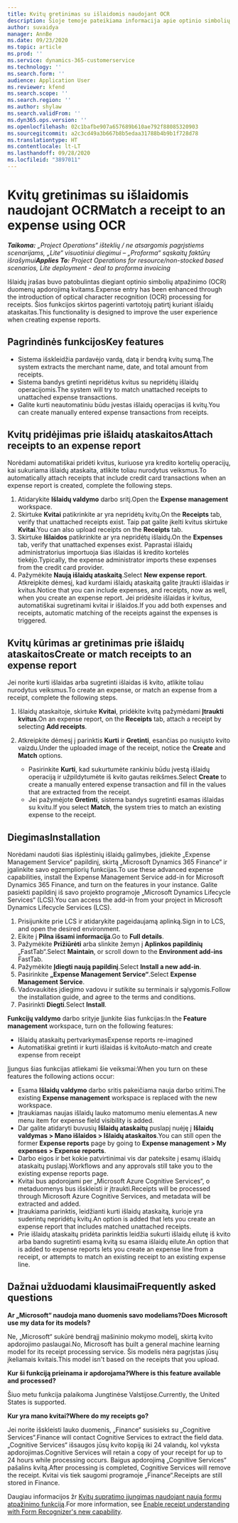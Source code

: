 ```yaml
---
title: Kvitų gretinimas su išlaidomis naudojant OCR
description: Šioje temoje pateikiama informacija apie optinio simbolių atpažinimo (OCR) apdorojimą kvitams.
author: suvaidya
manager: AnnBe
ms.date: 09/23/2020
ms.topic: article
ms.prod: ''
ms.service: dynamics-365-customerservice
ms.technology: ''
ms.search.form: ''
audience: Application User
ms.reviewer: kfend
ms.search.scope: ''
ms.search.region: ''
ms.author: shylaw
ms.search.validFrom: ''
ms.dyn365.ops.version: ''
ms.openlocfilehash: 02c1bafbe907a657689b610ae792f88085320903
ms.sourcegitcommit: a2c3cd49a3b667b8b5edaa31788b4b9b1f728d78
ms.translationtype: HT
ms.contentlocale: lt-LT
ms.lasthandoff: 09/28/2020
ms.locfileid: "3897011"
---
```

# <a name="match-a-receipt-to-an-expense-using-ocr"></a><span data-ttu-id="69b74-103">Kvitų gretinimas su išlaidomis naudojant OCR</span><span class="sxs-lookup"><span data-stu-id="69b74-103">Match a receipt to an expense using OCR</span></span>

<span data-ttu-id="69b74-104">_**Taikoma:** „Project Operations“ išteklių / ne atsargomis pagrįstiems scenarijams, „Lite“ visuotiniui diegimui – „Proforma“ sąskaitų faktūrų išrašymui_</span><span class="sxs-lookup"><span data-stu-id="69b74-104">_**Applies To:** Project Operations for resource/non-stocked based scenarios, Lite deployment - deal to proforma invoicing_</span></span>

<span data-ttu-id="69b74-105">Išlaidų įrašas buvo patobulintas diegiant optinio simbolių atpažinimo (OCR) duomenų apdorojimą kvitams.</span><span class="sxs-lookup"><span data-stu-id="69b74-105">Expense entry has been enhanced through the introduction of optical character recognition (OCR) processing for receipts.</span></span> <span data-ttu-id="69b74-106">Šios funkcijos skirtos pagerinti vartotojų patirtį kuriant išlaidų ataskaitas.</span><span class="sxs-lookup"><span data-stu-id="69b74-106">This functionality is designed to improve the user experience when creating expense reports.</span></span>

## <a name="key-features"></a><span data-ttu-id="69b74-107">Pagrindinės funkcijos</span><span class="sxs-lookup"><span data-stu-id="69b74-107">Key features</span></span>

- <span data-ttu-id="69b74-108">Sistema išskleidžia pardavėjo vardą, datą ir bendrą kvitų sumą.</span><span class="sxs-lookup"><span data-stu-id="69b74-108">The system extracts the merchant name, date, and total amount from receipts.</span></span>
- <span data-ttu-id="69b74-109">Sistema bandys gretinti nepridėtus kvitus su nepridėtų išlaidų operacijomis.</span><span class="sxs-lookup"><span data-stu-id="69b74-109">The system will try to match unattached receipts to unattached expense transactions.</span></span>
- <span data-ttu-id="69b74-110">Galite kurti neautomatiniu būdu įvestas išlaidų operacijas iš kvitų.</span><span class="sxs-lookup"><span data-stu-id="69b74-110">You can create manually entered expense transactions from receipts.</span></span>

## <a name="attach-receipts-to-an-expense-report"></a><span data-ttu-id="69b74-111">Kvitų pridėjimas prie išlaidų ataskaitos</span><span class="sxs-lookup"><span data-stu-id="69b74-111">Attach receipts to an expense report</span></span>

<span data-ttu-id="69b74-112">Norėdami automatiškai pridėti kvitus, kuriuose yra kredito kortelių operacijų, kai sukuriama išlaidų ataskaita, atlikite toliau nurodytus veiksmus.</span><span class="sxs-lookup"><span data-stu-id="69b74-112">To automatically attach receipts that include credit card transactions when an expense report is created, complete the following steps.</span></span>

  1. <span data-ttu-id="69b74-113">Atidarykite **Išlaidų valdymo** darbo sritį.</span><span class="sxs-lookup"><span data-stu-id="69b74-113">Open the **Expense management** workspace.</span></span>
  2. <span data-ttu-id="69b74-114">Skirtuke **Kvitai** patikrinkite ar yra nepridėtų kvitų.</span><span class="sxs-lookup"><span data-stu-id="69b74-114">On the **Receipts** tab, verify that unattached receipts exist.</span></span> <span data-ttu-id="69b74-115">Taip pat galite įkelti kvitus skirtuke **Kvitai**.</span><span class="sxs-lookup"><span data-stu-id="69b74-115">You can also upload receipts on the **Receipts** tab.</span></span>
  3. <span data-ttu-id="69b74-116">Skirtuke **Išlaidos** patikrinkite ar yra nepridėtų išlaidų.</span><span class="sxs-lookup"><span data-stu-id="69b74-116">On the **Expenses** tab, verify that unattached expenses exist.</span></span> <span data-ttu-id="69b74-117">Paprastai išlaidų administratorius importuoja šias išlaidas iš kredito kortelės tiekėjo.</span><span class="sxs-lookup"><span data-stu-id="69b74-117">Typically, the expense administrator imports these expenses from the credit card provider.</span></span>
  4. <span data-ttu-id="69b74-118">Pažymėkite **Naują išlaidų ataskaitą**.</span><span class="sxs-lookup"><span data-stu-id="69b74-118">Select **New expense report**.</span></span> <span data-ttu-id="69b74-119">Atkreipkite dėmesį, kad kurdami išlaidų ataskaitą galite įtraukti išlaidas ir kvitus.</span><span class="sxs-lookup"><span data-stu-id="69b74-119">Notice that you can include expenses, and receipts, now as well, when you create an expense report.</span></span> <span data-ttu-id="69b74-120">Jei pridėsite išlaidas ir kvitus, automatiškai sugretinami kvitai ir išlaidos.</span><span class="sxs-lookup"><span data-stu-id="69b74-120">If you add both expenses and receipts, automatic matching of the receipts against the expenses is triggered.</span></span>

## <a name="create-or-match-receipts-to-an-expense-report"></a><span data-ttu-id="69b74-121">Kvitų kūrimas ar gretinimas prie išlaidų ataskaitos</span><span class="sxs-lookup"><span data-stu-id="69b74-121">Create or match receipts to an expense report</span></span>
<span data-ttu-id="69b74-122">Jei norite kurti išlaidas arba sugretinti išlaidas iš kvito, atlikite toliau nurodytus veiksmus.</span><span class="sxs-lookup"><span data-stu-id="69b74-122">To create an expense, or match an expense from a receipt, complete the following steps.</span></span>

  1. <span data-ttu-id="69b74-123">Išlaidų ataskaitoje, skirtuke **Kvitai**, pridėkite kvitą pažymėdami **Įtraukti kvitus**.</span><span class="sxs-lookup"><span data-stu-id="69b74-123">On an expense report, on the **Receipts** tab, attach a receipt by selecting **Add receipts**.</span></span>
  2. <span data-ttu-id="69b74-124">Atkreipkite dėmesį į parinktis **Kurti** ir **Gretinti**, esančias po nusiųsto kvito vaizdu.</span><span class="sxs-lookup"><span data-stu-id="69b74-124">Under the uploaded image of the receipt, notice the **Create** and **Match** options.</span></span>

      - <span data-ttu-id="69b74-125">Pasirinkite **Kurti**, kad sukurtumėte rankiniu būdu įvestą išlaidų operaciją ir užpildytumėte iš kvito gautas reikšmes.</span><span class="sxs-lookup"><span data-stu-id="69b74-125">Select **Create** to create a manually entered expense transaction and fill in the values that are extracted from the receipt.</span></span>
      - <span data-ttu-id="69b74-126">Jei pažymėjote **Gretinti**, sistema bandys sugretinti esamas išlaidas su kvitu.</span><span class="sxs-lookup"><span data-stu-id="69b74-126">If you select **Match**, the system tries to match an existing expense to the receipt.</span></span>

## <a name="installation"></a><span data-ttu-id="69b74-127">Diegimas</span><span class="sxs-lookup"><span data-stu-id="69b74-127">Installation</span></span>

<span data-ttu-id="69b74-128">Norėdami naudoti šias išplėstinių išlaidų galimybes, įdiekite „Expense Management Service“ papildinį, skirtą „Microsoft Dynamics 365 Finance“ ir įgalinkite savo egzempliorių funkcijas.</span><span class="sxs-lookup"><span data-stu-id="69b74-128">To use these advanced expense capabilities, install the Expense Management Service add-in for Microsoft Dynamics 365 Finance, and turn on the features in your instance.</span></span> <span data-ttu-id="69b74-129">Galite pasiekti papildinį iš savo projekto programoje „Microsoft Dynamics Lifecycle Services“ (LCS).</span><span class="sxs-lookup"><span data-stu-id="69b74-129">You can access the add-in from your project in Microsoft Dynamics Lifecycle Services (LCS).</span></span>

1. <span data-ttu-id="69b74-130">Prisijunkite prie LCS ir atidarykite pageidaujamą aplinką.</span><span class="sxs-lookup"><span data-stu-id="69b74-130">Sign in to LCS, and open the desired environment.</span></span>
2. <span data-ttu-id="69b74-131">Eikite į **Pilna išsami informacija**.</span><span class="sxs-lookup"><span data-stu-id="69b74-131">Go to **Full details**.</span></span>
3. <span data-ttu-id="69b74-132">Pažymėkite **Prižiūrėti** arba slinkite žemyn į  **Aplinkos papildinių** „FastTab“.</span><span class="sxs-lookup"><span data-stu-id="69b74-132">Select **Maintain**, or scroll down to the **Environment add-ins** FastTab.</span></span>
4. <span data-ttu-id="69b74-133">Pažymėkite **Įdiegti naują papildinį**.</span><span class="sxs-lookup"><span data-stu-id="69b74-133">Select **Install a new add-in**.</span></span>
5. <span data-ttu-id="69b74-134">Pasirinkite **„Expense Management Service“**.</span><span class="sxs-lookup"><span data-stu-id="69b74-134">Select **Expense Management Service**.</span></span>
6. <span data-ttu-id="69b74-135">Vadovaukitės įdiegimo vadovu ir sutikite su terminais ir sąlygomis.</span><span class="sxs-lookup"><span data-stu-id="69b74-135">Follow the installation guide, and agree to the terms and conditions.</span></span>
7. <span data-ttu-id="69b74-136">Pasirinkti **Diegti**.</span><span class="sxs-lookup"><span data-stu-id="69b74-136">Select **Install**.</span></span>

<span data-ttu-id="69b74-137">**Funkcijų valdymo** darbo srityje Įjunkite šias funkcijas:</span><span class="sxs-lookup"><span data-stu-id="69b74-137">In the **Feature management** workspace, turn on the following features:</span></span>

- <span data-ttu-id="69b74-138">Išlaidų ataskaitų pertvarkymas</span><span class="sxs-lookup"><span data-stu-id="69b74-138">Expense reports re-imagined</span></span>
- <span data-ttu-id="69b74-139">Automatiškai gretinti ir kurti išlaidas iš kvito</span><span class="sxs-lookup"><span data-stu-id="69b74-139">Auto-match and create expense from receipt</span></span>

<span data-ttu-id="69b74-140">Įjungus šias funkcijas atliekami šie veiksmai:</span><span class="sxs-lookup"><span data-stu-id="69b74-140">When you turn on these features the following actions occur:</span></span>

- <span data-ttu-id="69b74-141">Esama **Išlaidų valdymo** darbo sritis pakeičiama nauja darbo sritimi.</span><span class="sxs-lookup"><span data-stu-id="69b74-141">The existing **Expense management** workspace is replaced with the new workspace.</span></span>
- <span data-ttu-id="69b74-142">Įtraukiamas naujas išlaidų lauko matomumo meniu elementas.</span><span class="sxs-lookup"><span data-stu-id="69b74-142">A new menu item for expense field visibility is added.</span></span>
- <span data-ttu-id="69b74-143">Dar galite atidaryti buvusių **Išlaidų ataskaitų** puslapį nuėję į **Išlaidų valdymas > Mano išlaidos > Išlaidų ataskaitos**.</span><span class="sxs-lookup"><span data-stu-id="69b74-143">You can still open the former **Expense reports** page by going to **Expense management > My expenses > Expense reports**.</span></span>
- <span data-ttu-id="69b74-144">Darbo eigos ir bet kokie patvirtinimai vis dar pateksite į esamų išlaidų ataskaitų puslapį.</span><span class="sxs-lookup"><span data-stu-id="69b74-144">Workflows and any approvals still take you to the existing expense reports page.</span></span>
- <span data-ttu-id="69b74-145">Kvitai bus apdorojami per „Microsoft Azure Cognitive Services“, o metaduomenys bus išskleisti ir įtraukti.</span><span class="sxs-lookup"><span data-stu-id="69b74-145">Receipts will be processed through Microsoft Azure Cognitive Services, and metadata will be extracted and added.</span></span>
- <span data-ttu-id="69b74-146">Įtraukiama parinktis, leidžianti kurti išlaidų ataskaitą, kurioje yra suderintų nepridėtų kvitų.</span><span class="sxs-lookup"><span data-stu-id="69b74-146">An option is added that lets you create an expense report that includes matched unattached receipts.</span></span>
- <span data-ttu-id="69b74-147">Prie išlaidų ataskaitų pridėta parinktis leidžia sukurti išlaidų eilutę iš kvito arba bando sugretinti esamą kvitą su esama išlaidų eilute.</span><span class="sxs-lookup"><span data-stu-id="69b74-147">An option that is added to expense reports lets you create an expense line from a receipt, or attempts to match an existing receipt to an existing expense line.</span></span>

## <a name="frequently-asked-questions"></a><span data-ttu-id="69b74-148">Dažnai užduodami klausimai</span><span class="sxs-lookup"><span data-stu-id="69b74-148">Frequently asked questions</span></span>

<span data-ttu-id="69b74-149">**Ar „Microsoft“ naudoja mano duomenis savo modeliams?**</span><span class="sxs-lookup"><span data-stu-id="69b74-149">**Does Microsoft use my data for its models?**</span></span>

<span data-ttu-id="69b74-150">Ne, „Microsoft“ sukūrė bendrąjį mašininio mokymo modelį, skirtą kvito apdorojimo paslaugai.</span><span class="sxs-lookup"><span data-stu-id="69b74-150">No, Microsoft has built a general machine learning model for its receipt processing service.</span></span> <span data-ttu-id="69b74-151">Šis modelis nėra pagrįstas jūsų įkeliamais kvitais.</span><span class="sxs-lookup"><span data-stu-id="69b74-151">This model isn't based on the receipts that you upload.</span></span>

<span data-ttu-id="69b74-152">**Kur ši funkciją prieinama ir apdorojama?**</span><span class="sxs-lookup"><span data-stu-id="69b74-152">**Where is this feature available and processed?**</span></span>

<span data-ttu-id="69b74-153">Šiuo metu funkcija palaikoma Jungtinėse Valstijose.</span><span class="sxs-lookup"><span data-stu-id="69b74-153">Currently, the United States is supported.</span></span>

<span data-ttu-id="69b74-154">**Kur yra mano kvitai?**</span><span class="sxs-lookup"><span data-stu-id="69b74-154">**Where do my receipts go?**</span></span>

<span data-ttu-id="69b74-155">Jei norite išskleisti lauko duomenis, „Finance“ susisieks su „Cognitive Services“.</span><span class="sxs-lookup"><span data-stu-id="69b74-155">Finance will contact Cognitive Services to extract the field data.</span></span> <span data-ttu-id="69b74-156">„Cognitive Services“ išsaugos jūsų kvito kopiją iki 24 valandų, kol vyksta apdorojimas.</span><span class="sxs-lookup"><span data-stu-id="69b74-156">Cognitive Services will retain a copy of your receipt for up to 24 hours while processing occurs.</span></span> <span data-ttu-id="69b74-157">Baigus apdorojimą „Cognitive Services“ pašalins kvitą.</span><span class="sxs-lookup"><span data-stu-id="69b74-157">After processing is completed, Cognitive Services will remove the receipt.</span></span> <span data-ttu-id="69b74-158">Kvitai vis tiek saugomi programoje „Finance“.</span><span class="sxs-lookup"><span data-stu-id="69b74-158">Receipts are still stored in Finance.</span></span>

<span data-ttu-id="69b74-159">Daugiau informacijos žr [Kvitų supratimo įjungimas naudojant naują formų atpažinimo funkciją](https://azure.microsoft.com/blog/enable-receipt-understanding-with-form-recognizer-s-new-capability/).</span><span class="sxs-lookup"><span data-stu-id="69b74-159">For more information, see [Enable receipt understanding with Form Recognizer's new capability](https://azure.microsoft.com/blog/enable-receipt-understanding-with-form-recognizer-s-new-capability/).</span></span>
